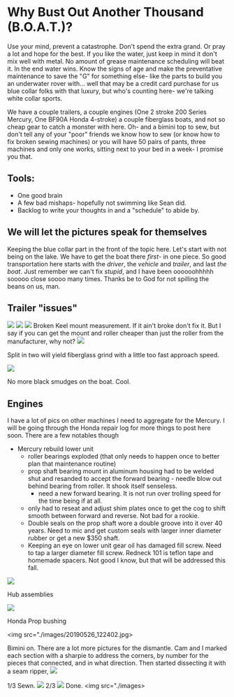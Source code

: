 # Why Bust Out Another Thousand (B.O.A.T.)?

Use your mind, prevent a catastrophe. Don't spend the extra grand. Or pray a lot and hope for the best. If you like the water, just keep in mind it don't mix well with metal. No amount of grease maintenance scheduling will beat it. In the end water wins. Know the signs of age and make the preventative maintenance to save the "G" for something else- like the parts to build you an underwater rover with... well that may be a credit card purchase for us blue collar folks with that luxury, but who's counting here- we're talking white collar sports. 

We have a couple trailers, a couple engines (One 2 stroke 200 Series Mercury, One BF90A Honda 4-stroke) a couple fiberglass boats, and not so cheap gear to catch a monster with here. Oh- and a bimini top to sew, but don't tell any of your "poor" friends we know how to sew (or know how to fix broken sewing machines) or you will have 50 pairs of pants, three machines and only one works, sitting next to your bed in a week- I promise you that.

## Tools:
* One good brain
* A few bad mishaps- hopefully not swimming like Sean did.
* Backlog to write your thoughts in and a "schedule" to abide by.

## We will let the pictures speak for themselves

Keeping the blue collar part in the front of the topic here. Let's start with not being on the lake. We have to get the boat there *first*- in one piece. So good transportation here starts with the *driver*, the *vehicle* and *trailer*, and last *the boat*. Just remember we can't fix *stupid*, and I have been oooooohhhhh sooooo close soooo many times. Thanks be to God for not spilling the beans on us, man.


## Trailer "issues"

<img src="./images/axle-exposed.jpg">
<img src="./images/axle-lookdown.jpg">
<img src="./images/20190602_091249.jpg">
Broken Keel mount measurement. If it ain't broke don't fix it. But I say if you can get the mount and roller cheaper than just the roller from the manufacturer, why not?

<img src="./images/20190603_094657.jpg">

Split in two will yield fiberglass grind with a little too fast approach speed.

<img src="./images/20190606_163912.jpg">

No more black smudges on the boat. Cool.

## Engines
I have a lot of pics on other machines I need to aggregate for the Mercury. I will be going through the Honda repair log for more things to post here soon. There are a few notables though
* Mercury rebuild lower unit
  * roller bearings exploded (that only needs to happen once to better plan that maintenance routine)
  * prop shaft bearing mount in aluminum housing had to be welded shut and resanded to accept the forward bearing - needle blow out behind bearing from roller. It shook itself senseless.
    * need a new forward bearing. It is not run over trolling speed for the time being if at all.
  * only had to reseat and adjust shim plates once to get the cog to shift smooth between forward and reverse. Not bad for a rookie.
  * Double seals on the prop shaft wore a double groove into it over 40 years. Need to mic and get custom seals with larger inner diameter rubber or get a new $350 shaft. 
  * Keeping an eye on lower unit gear oil has damaged fill screw. Need to tap a larger diameter fill screw. Redneck 101 is teflon tape and homemade spacers. Not good I know, but that will be addressed this fall. 
<img src="./images/20190817_123119.jpg">

Hub assemblies

<img src="./images/20190522_190742.jpg">

Honda Prop bushing

<img src="./images/20190526_122402.jpg>

Bimini on. There are a lot more pictures for the dismantle. Cam and I marked each section with a sharpie to address the corners, by number for the pieces that connected, and in what direction. Then started dissecting it with a seam ripper, 
<img src="./images/20190524_183638.jpg">

1/3 Sewn.
<img src="./images/20190524_224130.jpg">
2/3
<img src="./images/20190525_231959.jpg">
Done.
<img src="./images>


